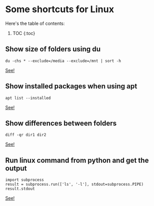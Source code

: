 # Some shortcuts for Linux

Here's the table of contents:

1. TOC
{:toc}

## Show size of folders using du

```
du -chs * --exclude=/media --exclude=/mnt | sort -h
```

[See!](https://unix.stackexchange.com/questions/23692/using-exclude-with-the-du-command)

## Show installed packages when using apt

```
apt list --installed
```

[See!](https://askubuntu.com/questions/17823/how-to-list-all-installed-packages)

## Show differences between folders

```
diff -qr dir1 dir2
```

[See!](https://stackoverflow.com/questions/6217628/diff-to-output-only-the-file-names)

## Run linux command from python and get the output

```
import subprocess
result = subprocess.run(['ls', '-l'], stdout=subprocess.PIPE)
result.stdout
```

[See!](https://stackoverflow.com/questions/4760215/running-shell-command-and-capturing-the-output)



